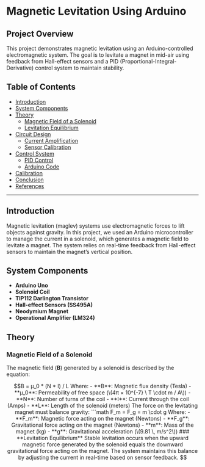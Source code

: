 # **Magnetic Levitation Using Arduino**

## **Project Overview**

This project demonstrates magnetic levitation using an Arduino-controlled electromagnetic system. The goal is to levitate a magnet in mid-air using feedback from Hall-effect sensors and a PID (Proportional-Integral-Derivative) control system to maintain stability.

## **Table of Contents**
- [Introduction](#introduction)
- [System Components](#system-components)
- [Theory](#theory)
  - [Magnetic Field of a Solenoid](#magnetic-field-of-a-solenoid)
  - [Levitation Equilibrium](#levitation-equilibrium)
- [Circuit Design](#circuit-design)
  - [Current Amplification](#current-amplification)
  - [Sensor Calibration](#sensor-calibration)
- [Control System](#control-system)
  - [PID Control](#pid-control)
  - [Arduino Code](#arduino-code)
- [Calibration](#calibration)
- [Conclusion](#conclusion)
- [References](#references)

---

## **Introduction**

Magnetic levitation (maglev) systems use electromagnetic forces to lift objects against gravity. In this project, we used an Arduino microcontroller to manage the current in a solenoid, which generates a magnetic field to levitate a magnet. The system relies on real-time feedback from Hall-effect sensors to maintain the magnet’s vertical position.

## **System Components**
- **Arduino Uno**
- **Solenoid Coil**
- **TIP112 Darlington Transistor**
- **Hall-effect Sensors (SS495A)**
- **Neodymium Magnet**
- **Operational Amplifier (LM324)**

## **Theory**

### **Magnetic Field of a Solenoid**
The magnetic field (**B**) generated by a solenoid is described by the equation:

```math
B = μ_0 * (N * I) / L

Where:

- **B**: Magnetic flux density (Tesla)
- **μ_0**: Permeability of free space (\(4π × 10^{-7} \ T \cdot m / A\))
- **N**: Number of turns of the coil
- **I**: Current through the coil (Amps)
- **L**: Length of the solenoid (meters)

The force on the levitating magnet must balance gravity:

```math
F_m = F_g = m \cdot g

Where:

- **F_m**: Magnetic force acting on the magnet (Newtons)
- **F_g**: Gravitational force acting on the magnet (Newtons)
- **m**: Mass of the magnet (kg)
- **g**: Gravitational acceleration (\(9.81 \, m/s^2\))

### **Levitation Equilibrium**
Stable levitation occurs when the upward magnetic force generated by the solenoid equals the downward gravitational force acting on the magnet. The system maintains this balance by adjusting the current in real-time based on sensor feedback.

